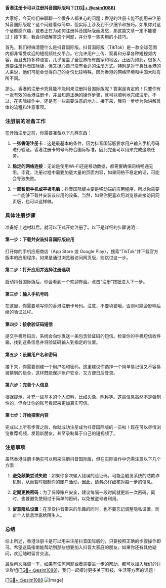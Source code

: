 **香港注册卡可以注册抖音国际版吗？[[TG💪+ @esim1088](https://t.me/s/esim1088)]**

大家好，今天咱们来聊聊一个很多人都关心的问题：香港的注册卡能不能用来注册抖音国际版呢？这个问题看似简单，但实际上涉及到不少细节和技巧。如果你对这个话题感兴趣，或者正在为如何注册抖音国际版而发愁，那这篇文章一定不能错过！接下来，我会详细解答这个问题，并分享一些实用的小技巧。

首先，我们得搞清楚什么是抖音国际版。抖音国际版（TikTok）是一款全球范围内都非常受欢迎的短视频社交平台。它允许用户上传、观看和分享各种短视频内容，而且支持多种语言，几乎覆盖了全世界所有国家和地区。正因为如此，很多人想要注册抖音国际版，但又担心自己没有合适的注册方式。特别是对于身处香港的人来说，他们可能会觉得自己的身份比较特殊，因为香港的网络环境和中国大陆有所不同。

那么，香港的注册卡究竟能不能用来注册抖音国际版呢？答案是肯定的！只要你有一张有效的香港注册卡，并且知道正确的操作步骤，就可以顺利地完成注册。不过，在实际操作中，还是有一些需要注意的地方。接下来，我将一步步为你讲解具体的流程和注意事项。

### 注册前的准备工作

在开始注册之前，你需要准备以下几样东西：

1. **一张香港注册卡**：这是最基本的条件，因为抖音国际版要求用户输入手机号码进行验证。香港注册卡的号码符合国际标准，因此完全可以用来完成这项任务。
   
2. **稳定的网络连接**：无论是使用Wi-Fi还是移动数据，都需要确保网络畅通无阻。毕竟，注册过程中需要加载大量的页面内容，如果网络不稳定的话，可能会导致失败。

3. **一部智能手机或平板电脑**：抖音国际版主要是移动端的应用程序，所以你需要一个能够下载并安装该应用的设备。当然，如果你更喜欢用浏览器直接访问网页版，也可以这样做。

### 具体注册步骤

准备好上述材料后，就可以正式开始注册了。以下是详细的步骤说明：

#### 第一步：下载并安装抖音国际版应用

打开你的手机应用商店（App Store 或 Google Play），搜索“TikTok”并下载官方版本的应用程序。如果是通过浏览器访问网页版，则跳过这一步。

#### 第二步：打开应用并选择注册选项

启动抖音国际版后，你会看到一个欢迎界面。点击“注册”按钮进入下一步。

#### 第三步：输入手机号码

在这里，你需要填写你的香港注册卡号码。注意，不要填错哦，否则可能会影响后续的验证过程。

#### 第四步：接收验证码短信

提交手机号码后，系统会向你发送一条包含验证码的短信。检查你的手机短信收件箱，找到这条信息并将验证码输入到指定的位置。

#### 第五步：设置用户名和密码

接下来，你需要创建一个用户名和密码。这里建议你选择一个简单易记但又不容易被猜到的组合，这样既能保护账户安全，又方便日后登录。

#### 第六步：完善个人信息

根据提示，补充一些基本的个人资料，比如头像、昵称等。这些信息虽然不是强制性的，但会让你的账号看起来更加真实可信。

#### 第七步：开始探索内容

完成以上所有步骤之后，你就成功注册成为抖音国际版的一员啦！现在可以尽情浏览推荐视频，发现新朋友，甚至录制属于自己的短视频了。

### 注意事项

虽然香港注册卡确实可以用来注册抖音国际版，但在实际操作中仍需注意以下几个方面：

1. **避免频繁尝试失败**：如果你多次输入错误的验证码，可能会触发系统的防欺诈机制，从而暂时限制你的账户活动。因此，请务必仔细核对每一步的信息。

2. **定期更换密码**：为了保障账户安全，建议每隔一段时间就更新一次密码。同时，也要避免使用过于简单的密码，以免被盗号者利用。

3. **留意隐私设置**：在享受抖音带来的乐趣的同时，也不要忘记调整隐私设置，防止个人信息泄露给陌生人。

### 总结

综上所述，香港注册卡是可以用来注册抖音国际版的，只要按照正确的步骤操作即可。希望这篇指南能帮助到那些想要加入抖音大家庭的朋友。如果你还有其他疑问，欢迎随时留言交流。

最后再次强调一下，如果有任何问题或者需要进一步的帮助，都可以加入我们的讨论群组[[TG💪+ @esim1088](https://t.me/s/esim1088)]，我们一起探讨更多关于科技、生活等方面的话题！

[[TG💪+ @esim1088](https://t.me/s/esim1088) ![Image](https://i.postimg.cc/4NQfJmqS/Snipaste-2025-05-13-00-14-12.png)]